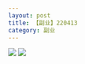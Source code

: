 ```yaml
---
layout: post
title: 【副业】220413
category: 副业
---
```

![](http://rab41f8zg.hd-bkt.clouddn.com/img/bottom.png)
![](http://rab41f8zg.hd-bkt.clouddn.com/img/zeyuanximeng-220413-1.png)
